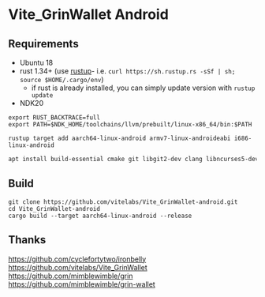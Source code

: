 # Vite_GrinWallet Android


## Requirements
* Ubuntu 18
* rust 1.34+ (use [rustup]((https://www.rustup.rs/))- i.e. `curl https://sh.rustup.rs -sSf | sh; source $HOME/.cargo/env`)
  * if rust is already installed, you can simply update version with `rustup update`
* NDK20

```
export RUST_BACKTRACE=full
export PATH=$NDK_HOME/toolchains/llvm/prebuilt/linux-x86_64/bin:$PATH
```

```
rustup target add aarch64-linux-android armv7-linux-androideabi i686-linux-android
```

```sh
apt install build-essential cmake git libgit2-dev clang libncurses5-dev libncursesw5-dev zlib1g-dev pkg-config libssl-dev llvm
```

## Build 
```
git clone https://github.com/vitelabs/Vite_GrinWallet-android.git
cd Vite_GrinWallet-android
cargo build --target aarch64-linux-android --release
```

## Thanks
https://github.com/cyclefortytwo/ironbelly
https://github.com/vitelabs/Vite_GrinWallet
https://github.com/mimblewimble/grin
https://github.com/mimblewimble/grin-wallet
